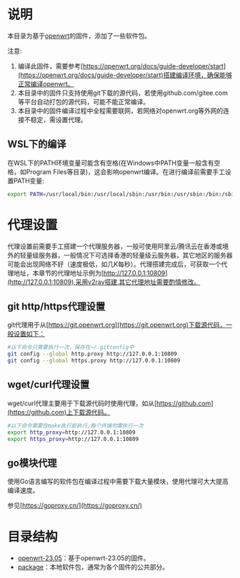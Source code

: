 # 说明

本目录为基于[openwrt](https://www.openwrt.org)的固件，添加了一些软件包。

注意:

1. 编译此固件，需要参考[https://openwrt.org/docs/guide-developer/start](https://openwrt.org/docs/guide-developer/start)搭建编译环境，确保能够正常编译openwrt。
2. 本目录中的固件只支持使用git下载的源代码，若使用github.com/gitee.com等平台自动打包的源代码，可能不能正常编译。
3. 本目录中的固件编译过程中全程需要联网，若网络对openwrt.org等外网的连接不稳定，需设置代理。

## WSL下的编译

在WSL下的PATH环境变量可能含有空格(在Windows中PATH变量一般含有空格，如Program Files等目录)，这会影响openwrt编译。在进行编译前需要手工设置PATH变量:

```bash
export PATH=/usr/local/bin:/usr/local/sbin:/usr/bin:/usr/sbin:/bin:/sbin
```



# 代理设置

代理设置前需要手工搭建一个代理服务器，一般可使用阿里云/腾讯云在香港或境外的轻量级服务器，一般情况下可选择香港的轻量级云服务器，其它地区的服务器可能会出现网络不好（速度极低，如几K每秒）。代理搭建完成后，可获取一个代理地址，本章节的代理地址示例为[http://127.0.0.1:10809](http://127.0.0.1:10809),采用v2ray搭建,其它代理地址需要酌情修改。

## git http/https代理设置

git代理用于从[https://git.openwrt.org](https://git.openwrt.org)下载源代码，一般设置如下：

```bash
#以下命令只需要执行一次，保存在~/.gitconfig中
git config --global http.proxy http://127.0.0.1:10809
git config --global https.proxy http://127.0.0.1:10809

```

## wget/curl代理设置

wget/curl代理主要用于下载源代码时使用代理，如从[https://github.com](https://github.com)上下载源代码。

```bash
#以下命令需要在make执行前执行,每个终端均需执行一次
export http_proxy=http://127.0.0.1:10809
export https_proxy=http://127.0.0.1:10809

```

## go模块代理

使用Go语言编写的软件包在编译过程中需要下载大量模块，使用代理可大大提高编译速度。

参见[https://goproxy.cn/](https://goproxy.cn/)



# 目录结构

- [openwrt-23.05](openwrt-23.05)：基于openwrt-23.05的固件。
- [package](package)：本地软件包，通常为各个固件的公共部分。

